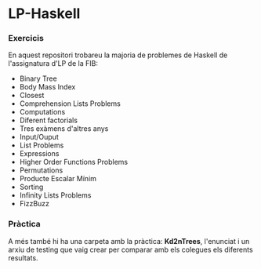 # LP-Haskell
### Exercicis
En aquest repositori trobareu la majoria de problemes de Haskell de l'assignatura d'LP de la FIB:
- Binary Tree 
- Body Mass Index
- Closest
- Comprehension Lists Problems
- Computations
- Diferent factorials
- Tres exàmens d'altres anys
- Input/Ouput
- List Problems
- Expressions
- Higher Order Functions Problems
- Permutations
- Producte Escalar Mínim
- Sorting
- Infinity Lists Problems
- FizzBuzz

### Pràctica
A més també hi ha una carpeta amb la pràctica: **Kd2nTrees**, l'enunciat i un arxiu de testing que vaig crear per comparar amb els colegues els diferents resultats. 
